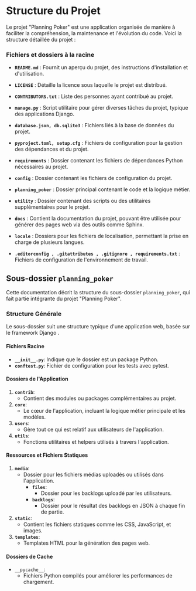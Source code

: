 # **Structure du Projet**

Le projet "Planning Poker" est une application organisée de manière à faciliter la compréhension, la maintenance et l'évolution du code. Voici la structure détaillée du projet :

### Fichiers et dossiers à la racine

- **`README.md`** : Fournit un aperçu du projet, des instructions d'installation et d'utilisation.
- **`LICENSE`** : Détaille la licence sous laquelle le projet est distribué.
- **`CONTRIBUTORS.txt`** : Liste des personnes ayant contribué au projet.
- **`manage.py`** : Script utilitaire pour gérer diverses tâches du projet, typique des applications Django.
- **`database.json, db.sqlite3`** : Fichiers liés à la base de données du projet.
- **`pyproject.toml, setup.cfg`** : Fichiers de configuration pour la gestion des dépendances et du projet.
- **`requirements`** : Dossier contenant les fichiers de dépendances Python nécessaires au projet.
- **`config`** : Dossier contenant les fichiers de configuration du projet.
- **`planning_poker`** : Dossier principal contenant le code et la logique métier.
- **`utility`** :   Dossier contenant des scripts ou des utilitaires supplémentaires pour le projet.
- **`docs`** : Contient la documentation du projet, pouvant être utilisée pour générer des pages web via des outils comme Sphinx.

- **`locale`** : Dossiers pour les fichiers de localisation, permettant la prise en charge de plusieurs langues.

- **`.editorconfig , .gitattributes , .gitignore , requirements.txt`** : Fichiers de configuration de l'environnement de travail.

## Sous-dossier `planning_poker`

Cette documentation décrit la structure du sous-dossier `planning_poker`, qui fait partie intégrante du projet "Planning Poker".

### Structure Générale

Le sous-dossier suit une structure typique d'une application web, basée sur le framework Django .

#### Fichiers Racine

- **`__init__.py`**: Indique que le dossier est un package Python.
- **`conftest.py`**: Fichier de configuration pour les tests avec pytest.

#### Dossiers de l'Application

1. **`contrib`**:
   - Contient des modules ou packages complémentaires au projet.
2. **`core`**:
   - Le cœur de l'application, incluant la logique métier principale et les modèles.
3. **`users`**:
   - Gère tout ce qui est relatif aux utilisateurs de l'application.
4. **`utils`**:
   - Fonctions utilitaires et helpers utilisés à travers l'application.

#### Ressources et Fichiers Statiques

1. **`media`**:
   - Dossier pour les fichiers médias uploadés ou utilisés dans l'application.
        - **`files`**:
            - Dossier pour les backlogs uploadé par les utilisateurs.
        - **`backlogs`**:
            - Dossier pour le résultat des backlogs en JSON à chaque fin de partie.
2. **`static`**:
   - Contient les fichiers statiques comme les CSS, JavaScript, et images.
3. **`templates`**:
   - Templates HTML pour la génération des pages web.

#### Dossiers de Cache

- `__pycache__`:
  - Fichiers Python compilés pour améliorer les performances de chargement.
